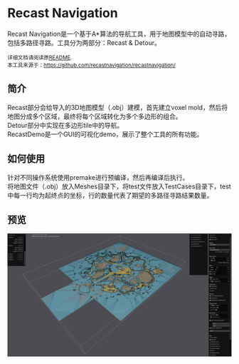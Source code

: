 # Recast Navigation
Recast Navigation是一个基于A*算法的导航工具，用于地图模型中的自动寻路，包括多路径寻路。工具分为两部分：Recast & Detour。

<small>详细文档请阅读原[README](README_ori.md). <br>
本工具来源于：https://github.com/recastnavigation/recastnavigation/ </small>


## 简介
Recast部分会给导入的3D地图模型（.obj）建模，首先建立voxel mold，然后将地图分成多个区域，最终将每个区域转化为多个多边形的组合。<br>
Detour部分中实现在多边形tile中的导航。<br>
RecastDemo是一个GUI的可视化demo，展示了整个工具的所有功能。

## 如何使用
针对不同操作系统使用premake进行预编译，然后再编译后执行。<br>
将地图文件（.obj）放入Meshes目录下，将test文件放入TestCases目录下，test中每一行均为起终点的坐标，行的数量代表了期望的多路径寻路结果数量。

## 预览

![screenshot of tme navigation result](preview.png)
